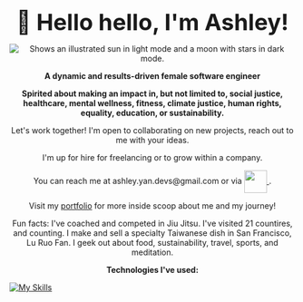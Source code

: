 <p align="center">
  <span style="font-size: 40px;">
    <strong >🌈 Hello hello, I'm Ashley!</strong>
  </span>

<p align="center">
  <picture>
    <source media="(prefers-color-scheme: dark)" srcset="https://image.spreadshirtmedia.com/image-server/v1/compositions/T1454A1PA3853PT17X49Y38D1051375122W25000H24737/views/1,width=550,height=550,appearanceId=1,backgroundColor=FFFFFF,noPt=true/code-cutie-anime-girl-programming-unisex-stars-stripes-t-shirt.jpg">
    <source media="(prefers-color-scheme: light)" srcset="https://image.spreadshirtmedia.com/image-server/v1/compositions/T1454A1PA3853PT17X49Y38D1051375122W25000H24737/views/1,width=550,height=550,appearanceId=1,backgroundColor=FFFFFF,noPt=true/code-cutie-anime-girl-programming-unisex-stars-stripes-t-shirt.jpg">
    <img alt="Shows an illustrated sun in light mode and a moon with stars in dark mode." src="https://image.spreadshirtmedia.com/image-server/v1/compositions/T1454A1PA3853PT17X49Y38D1051375122W25000H24737/views/1,width=550,height=550,appearanceId=1,backgroundColor=FFFFFF,noPt=true/code-cutie-anime-girl-programming-unisex-stars-stripes-t-shirt.jpg">
  </picture>

<p align="center">
<strong>A dynamic and results-driven female software engineer</strong> 
  <p align="center">
<strong>Spirited about making an impact in, but not limited to, social justice, healthcare, mental wellness, fitness, climate justice, human rights, equality, education, or sustainability.</strong>
  

    

  

<p align="center">
Let's work together! I'm open to collaborating on new projects, reach out to me with your ideas. 

<p align="center">
I'm up for hire for freelancing or to grow within a company. 

<p align="center">
You can reach me at ashley.yan.devs@gmail.com or via <a href="https://www.linkedin.com/in/ashley-yan/" target="blank"><img align="center" src="https://bi-jingo.com/wp-content/uploads/1997/03/Linkedin-Logo.png" height="40"/> </a>.

<p align="center">
Visit my <a href="https://ashley-yan.com/" target="blank">portfolio</a> for more inside scoop about me and my journey!


<p align="center">
Fun facts: I've coached and competed in Jiu Jitsu. I've visited 21 countires, and counting. I make and sell a specialty Taiwanese dish in San Francisco, Lu Ruo Fan. I geek out about food, sustainability, travel, sports, and meditation.

<p align="center">
<strong>Technologies I've used: </strong>



[![My Skills](https://skillicons.dev/icons?i=js,html,css,aws,babel,github,mongodb,nodejs,postgres,postman,rails,react,redux,replit,ruby,sqlite,vscode,webpack&perline=18)](https://skillicons.dev)




